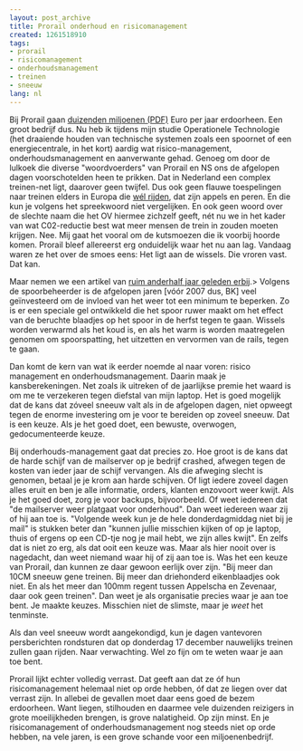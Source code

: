 ```yaml
---
layout: post_archive
title: Prorail onderhoud en risicomanagement
created: 1261518910
tags:
- prorail
- risicomanagement
- onderhoudsmanagement
- treinen
- sneeuw
lang: nl
---
```

Bij Prorail gaan [duizenden miljoenen (PDF)](http://www.prorail.nl/Over%20ProRail/documenten/Documents/Jaarverslag%20ProRail%202008.pdf) Euro per jaar erdoorheen. Een groot bedrijf dus. Nu heb ik tijdens mijn studie Operationele Technologie (het draaiende houden van technische systemen zoals een spoornet of een energiecentrale, in het kort) aardig wat risico-management, onderhoudsmanagement en aanverwante gehad. Genoeg om door de lulkoek die diverse "woordvoerders" van Prorail en NS ons de afgelopen dagen voorschotelden heen te prikken. Dat in Nederland een complex treinen-net ligt, daarover geen twijfel. Dus ook geen flauwe toespelingen naar treinen elders in Europa die [wél rijden](http://videovolt.blogspot.com/2009/12/noorse-treinen-rijden-wel-door-de.html), dat zijn appels en peren. En die kun je volgens het spreekwoord niet vergelijken. En ook geen woord over de slechte naam die het OV hiermee zichzelf geeft, nét nu we in het kader van wat C02-reductie best wat meer mensen de trein in zouden moeten krijgen. Nee. Mij gaat het vooral om de kutsmoezen die ik voorbij hoorde komen. Prorail bleef allereerst erg onduidelijk waar het nu aan lag. Vandaag waren ze het over de smoes eens: Het ligt aan de wissels. Die vroren vast. Dat kan.

Maar nemen we een artikel van [ruim anderhalf jaar geleden erbij](http://www.depers.nl/binnenland/206825/ProRail-weer-is-geen-issue-meer.html).>  Volgens de spoorbeheerder is de afgelopen jaren [vóór 2007 dus, BK] veel geïnvesteerd om de invloed van het weer tot een minimum te beperken. Zo is er een speciale gel ontwikkeld die het spoor ruwer maakt om het effect van de beruchte blaadjes op het spoor in de herfst tegen te gaan. Wissels worden verwarmd als het koud is, en als het warm is worden maatregelen genomen om spoorspatting, het uitzetten en vervormen van de rails, tegen te gaan.

Dan komt de kern van wat ik eerder noemde al naar voren: risico management en onderhoudsmanagement. Daarin maak je kansberekeningen. Net zoals ik uitreken of de jaarlijkse premie het waard is om me te verzekeren tegen diefstal van mijn laptop. Het is goed mogelijk dat de kans dat zóveel sneeuw valt als in de afgelopen dagen, niet opweegt tegen de enorme investering om je voor te bereiden op zoveel sneeuw. Dat is een keuze. Als je het goed doet, een bewuste, overwogen, gedocumenteerde keuze.

Bij onderhouds-management gaat dat precies zo. Hoe groot is de kans dat de harde schijf van de mailserver op je bedrijf crashed, afwegen tegen de kosten van ieder jaar de schijf vervangen. Als die afweging slecht is genomen, betaal je je krom aan harde schijven. Of ligt iedere zoveel dagen alles eruit en ben je alle informatie, orders, klanten enzovoort weer kwijt. Als je het goed doet, zorg je voor backups, bijvoorbeeld. Of weet iedereen dat "de mailserver weer platgaat voor onderhoud". Dan weet iedereen waar zij of hij aan toe is. "Volgende week kun je de hele donderdagmiddag niet bij je mail" is stukken beter dan "kunnen jullie misschien kijken of op je laptop, thuis of ergens op een CD-tje nog je mail hebt, we zijn alles kwijt". En zelfs dat is niet zo erg, als dat ooit een keuze was. Maar als hier nooit over is nagedacht, dan weet niemand waar hij of zij aan toe is. Was het een keuze van Prorail, dan kunnen ze daar gewoon eerlijk over zijn. "Bij meer dan 10CM sneeuw gene treinen. Bij meer dan driehonderd eikenblaadjes ook niet. En als het meer dan 100mm regent tussen Appelscha en Zevenaar, daar ook geen treinen". Dan weet je als organisatie precies waar je aan toe bent. Je maakte keuzes. Misschien niet de slimste, maar je _weet_ het tenminste.

Als dan veel sneeuw wordt aangekondigd, kun je dagen vantevoren persberichten rondsturen dat op donderdag 17 december nauwelijks treinen zullen gaan rijden. Naar verwachting. Wel zo fijn om te weten waar je aan toe bent.

Prorail lijkt echter volledig verrast. Dat geeft aan dat ze óf hun risicomanagement helemaal niet op orde hebben, óf dat ze liegen over dat verrast zijn. In allebei de gevallen moet daar eens goed de bezem erdoorheen. Want liegen, stilhouden en daarmee vele duizenden reizigers in grote moeilijkheden brengen, is grove nalatigheid. Op zijn minst. En je risicomanagement of onderhoudsmanagement nog steeds niet op orde hebben, na vele jaren, is een grove schande voor een miljoenenbedrijf. 
